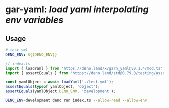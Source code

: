 <h1>gar-yaml:  <i>load yaml interpolating env variables</i> </h1>


<h2>Usage</h2>

```yaml
# test.yml
DENO_ENV: ${{DENO_ENV}}
```

```ts
// index.ts
import { loadYaml } from 'https://deno.land/x/garn_yaml@v0.1.4/mod.ts';
import { assertEquals } from 'https://deno.land/std@0.79.0/testing/asserts.ts';

const yamlObject = await loadYaml('./test.yml');
assertEquals(typeof yamlObject, 'object');
assertEquals(yamlObject.DENO_ENV, 'development');
```

```bash
DENO_ENV=development deno run index.ts --allow-read --allow-env
```
